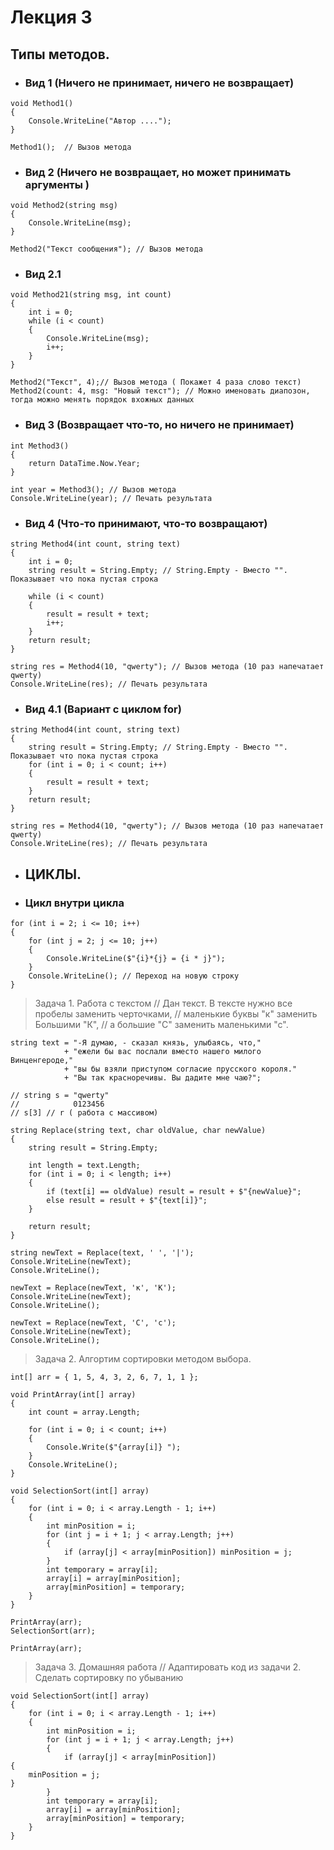# Лекция 3
## Типы методов.

* ### Вид 1 (Ничего не принимает, ничего не возвращает)
```
void Method1()
{
    Console.WriteLine("Автор ....");
}

Method1();  // Вызов метода
```

* ### Вид 2  (Ничего не возвращает, но может принимать аргументы )
```
void Method2(string msg)
{
    Console.WriteLine(msg);
}

Method2("Текст сообщения"); // Вызов метода
```

* ### Вид 2.1

``` 
void Method21(string msg, int count)
{
    int i = 0;
    while (i < count)
    {
        Console.WriteLine(msg);
        i++;
    }
}

Method2("Текст", 4);// Вызов метода ( Покажет 4 раза слово текст)
Method2(count: 4, msg: "Новый текст"); // Можно именовать диапозон, тогда можно менять порядок вхожных данных
```

* ### Вид 3 (Возвращает что-то, но ничего не принимает)
```
int Method3()
{
    return DataTime.Now.Year;
}

int year = Method3(); // Вызов метода
Console.WriteLine(year); // Печать результата 
```

* ### Вид 4 (Что-то принимают, что-то возвращают)
```
string Method4(int count, string text)
{
    int i = 0;
    string result = String.Empty; // String.Empty - Вместо "". Показывает что пока пустая строка

    while (i < count)
    {
        result = result + text;
        i++;
    }
    return result;
}

string res = Method4(10, "qwerty"); // Вызов метода (10 раз напечатает qwerty)
Console.WriteLine(res); // Печать результата
```

* ### Вид 4.1 (Вариант с циклом for)
```
string Method4(int count, string text)
{
    string result = String.Empty; // String.Empty - Вместо "". Показывает что пока пустая строка
    for (int i = 0; i < count; i++)
    {
        result = result + text;
    }
    return result;
}

string res = Method4(10, "qwerty"); // Вызов метода (10 раз напечатает qwerty)
Console.WriteLine(res); // Печать результата
```

* ## ЦИКЛЫ. 
* ### Цикл внутри цикла
```
for (int i = 2; i <= 10; i++)
{
    for (int j = 2; j <= 10; j++)
    {
        Console.WriteLine($"{i}*{j} = {i * j}");
    }
    Console.WriteLine(); // Переход на новую строку
}
```

>Задача 1. Работа с текстом
// Дан текст. В тексте нужно все пробелы заменить черточками,
// маленькие буквы "к" заменить Большими "К",
//  а большие "С" заменить маленькими "с".


```
string text = "-Я думаю, - сказал князь, улыбаясь, что,"
            + "ежели бы вас послали вместо нашего милого Винценгероде,"
            + "вы бы взяли приступом согласие прусского короля."
            + "Вы так красноречивы. Вы дадите мне чаю?";

// string s = "qwerty"
//            0123456
// s[3] // r ( работа с массивом)

string Replace(string text, char oldValue, char newValue)
{
    string result = String.Empty;

    int length = text.Length;
    for (int i = 0; i < length; i++)
    {
        if (text[i] == oldValue) result = result + $"{newValue}";
        else result = result + $"{text[i]}";
    }

    return result;
}

string newText = Replace(text, ' ', '|');
Console.WriteLine(newText);
Console.WriteLine();

newText = Replace(newText, 'к', 'К');
Console.WriteLine(newText);
Console.WriteLine();

newText = Replace(newText, 'С', 'с');
Console.WriteLine(newText);
Console.WriteLine();
```


> Задача 2. Алгортим сортировки методом выбора.
```
int[] arr = { 1, 5, 4, 3, 2, 6, 7, 1, 1 };

void PrintArray(int[] array)
{
    int count = array.Length;

    for (int i = 0; i < count; i++)
    {
        Console.Write($"{array[i]} ");
    }
    Console.WriteLine();
}

void SelectionSort(int[] array)
{
    for (int i = 0; i < array.Length - 1; i++)
    {
        int minPosition = i;
        for (int j = i + 1; j < array.Length; j++)
        {
            if (array[j] < array[minPosition]) minPosition = j;
        }
        int temporary = array[i];
        array[i] = array[minPosition];
        array[minPosition] = temporary;
    }
}

PrintArray(arr);
SelectionSort(arr);

PrintArray(arr);
```
> Задача 3. Домашняя работа
// Адаптировать код из задачи 2. Сделать сортировку по убыванию
```
void SelectionSort(int[] array)
{
    for (int i = 0; i < array.Length - 1; i++)
    {
        int minPosition = i;
        for (int j = i + 1; j < array.Length; j++)
        {
            if (array[j] < array[minPosition])
{
    minPosition = j;
}
        }
        int temporary = array[i];
        array[i] = array[minPosition];
        array[minPosition] = temporary;
    }
}
```